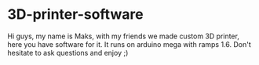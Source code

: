 # 3D-printer-software
Hi guys, my name is Maks, with my friends we made custom 3D printer, here you have software for it. It runs on arduino mega with ramps 1.6. Don't hesitate to ask questions and enjoy ;)
